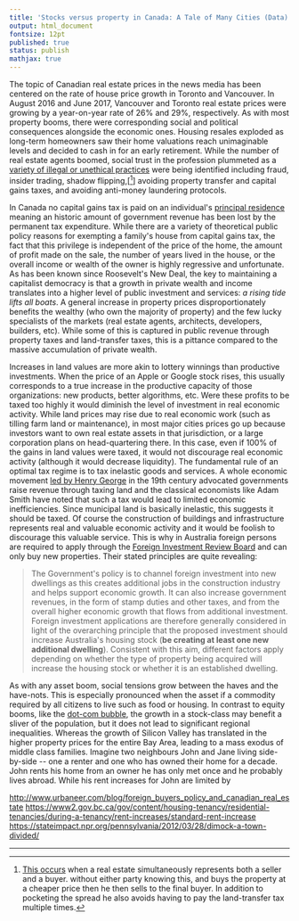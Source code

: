 ```yaml
---
title: 'Stocks versus property in Canada: A Tale of Many Cities (Data)'
output: html_document
fontsize: 12pt
published: true
status: publish
mathjax: true
---
```


The topic of Canadian real estate prices in the news media has been centered on the rate of house price growth in Toronto and Vancouver. In August 2016 and June 2017, Vancouver and Toronto real estate prices were growing by a year-on-year rate of 26% and 29%, respectively. As with most property booms, there were corresponding social and political consequences alongside the economic ones. Housing resales exploded as long-term homeowners saw their home valuations reach unimaginable levels and decided to cash in for an early retirement. While the number of real estate agents boomed, social trust in the profession plummeted as a [variety of illegal or unethical practices](https://globalnews.ca/news/2505021/some-b-c-real-estate-agents-laundering-cash-ndp/) were being identified including fraud, insider trading, shadow flipping,[[^1]] avoiding property transfer and capital gains taxes, and avoiding anti-money laundering protocols. 

In Canada no capital gains tax is paid on an individual's [principal residence](https://www.canada.ca/en/revenue-agency/services/tax/individuals/topics/about-your-tax-return/tax-return/completing-a-tax-return/personal-income/line-127-capital-gains/principal-residence-other-real-estate/sale-your-principal-residence.html) meaning an historic amount of government revenue has been lost by the permanent tax expenditure. While there are a variety of theoretical public policy reasons for exempting a family's house from capital gains tax, the fact that this privilege is independent of the price of the home, the amount of profit made on the sale, the number of years lived in the house, or the overall income or wealth of the owner is highly regressive and unfortunate. As has been known since Roosevelt's New Deal, the key to maintaining a capitalist democracy is that a growth in private wealth and income translates into a higher level of public investment and services: *a rising tide lifts all boats*. A general increase in property prices disproportionately benefits the wealthy (who own the majority of property) and the few lucky specialists of the markets (real estate agents, architects, developers, builders, etc). While some of this is captured in public revenue through property taxes and land-transfer taxes, this is a pittance compared to the massive accumulation of private wealth.

Increases in land values are more akin to lottery winnings than productive investments. When the price of an Apple or Google stock rises, this usually corresponds to a true increase in the productive capacity of those organizations: new products, better algorithms, etc. Were these profits to be taxed too highly it would diminish the level of investment in real economic activity. While land prices may rise due to real economic work (such as tilling farm land or maintenance), in most major cities prices go up because investors want to own real estate assets in that jurisdiction, or a large corporation plans on head-quartering there. In this case, even if 100% of the gains in land values were taxed, it would not discourage real economic activity (although it would decrease liquidity). The fundamental rule of an optimal tax regime is to tax inelastic goods and services. A whole economic movement [led by Henry George](https://en.wikipedia.org/wiki/Georgism) in the 19th century advocated governments raise revenue through taxing land and the classical economists like Adam Smith have noted that such a tax would lead to limited economic inefficiencies. Since municipal land is basically inelastic, this suggests it should be taxed. Of course the construction of buildings and infrastructure represents real and valuable economic activity and it would be foolish to discourage this valuable service. This is why in Australia foreign persons are required to apply through the [Foreign Investment Review Board](http://firb.gov.au/real-estate/) and can only buy new properties. Their stated principles are quite revealing:


> The Government's policy is to channel foreign investment into new dwellings as this creates additional jobs in the construction industry and helps support economic growth. It can also increase government revenues, in the form of stamp duties and other taxes, and from the overall higher economic growth that flows from additional investment. Foreign investment applications are therefore generally considered in light of the overarching principle that the proposed investment should increase Australia's housing stock (**be creating at least one new additional dwelling**). Consistent with this aim, different factors apply depending on whether the type of property being acquired will increase the housing stock or whether it is an established dwelling. 

As with any asset boom, social tensions grow between the haves and the have-nots. This is especially pronounced when the asset if a commodity required by all citizens to live such as food or housing. In contrast to equity booms, like the [dot-com bubble](https://en.wikipedia.org/wiki/Dot-com_bubble), the growth in a stock-class may benefit a sliver of the population, but it does not lead to significant regional inequalities. Whereas the growth of Silicon Valley has translated in the higher property prices for the entire Bay Area, leading to a mass exodus of middle class families. Imagine two neighbours John and Jane living side-by-side -- one a renter and one who has owned their home for a decade. John rents his home from an owner he has only met once and he probably lives abroad. While his rent increases for John are limited by 

http://www.urbaneer.com/blog/foreign_buyers_policy_and_canadian_real_estate
https://www2.gov.bc.ca/gov/content/housing-tenancy/residential-tenancies/during-a-tenancy/rent-increases/standard-rent-increase
https://stateimpact.npr.org/pennsylvania/2012/03/28/dimock-a-town-divided/






* * * 
[^1]: [This occurs](https://globalnews.ca/news/2510453/what-you-need-to-know-about-shadow-flipping-in-vancouver/) when a real estate simultaneously represents both a seller and a buyer. without either party knowing this, and buys the property at a cheaper price then he then sells to the final buyer. In addition to pocketing the spread he also avoids having to pay the land-transfer tax multiple times.


